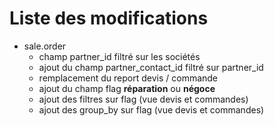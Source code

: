 Liste des modifications
=======================

* sale.order
    * champ partner_id filtré sur les sociétés
    * ajout du champ partner_contact_id filtré sur partner_id
    * remplacement du report devis / commande
    * ajout du champ flag **réparation** ou **négoce**
    * ajout des filtres sur flag (vue devis et commandes)
    * ajout des group_by sur flag (vue devis et commandes) 
